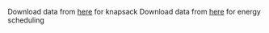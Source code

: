 Download data from [here](https://github.com/JayMan91/aaai_predit_then_optimize/raw/master/Data.npz) for knapsack 
Download data from [here](https://github.com/JayMan91/aaai_predit_then_optimize/raw/master/prices2013.dat) for energy scheduling